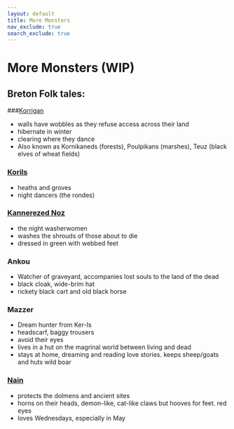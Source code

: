 ```yaml
---
layout: default
title: More Monsters
nav_exclude: true
search_exclude: true
---
```


# More Monsters (WIP)

## Breton Folk tales:
###[Korrigan](https://en.wikipedia.org/wiki/Korrigan)
- walls have wobbles as they refuse access across their land
- hibernate in winter
- clearing where they dance
- Also known as Kornikaneds (forests), Poulpikans (marshes), Teuz (black elves of wheat fields)

### [Korils](https://www.libraryireland.com/LegendaryFictionsIrishCelts/II-6-1.php)
- heaths and groves
- night dancers (the rondes)

### [Kannerezed Noz](https://www.transceltic.com/breton/kannerezed-noz-washerwomen-of-night-celtic-mythology-of-brittany)
- the night washerwomen
- washes the shrouds of those about to die
- dressed in green with webbed feet

### Ankou
- Watcher of graveyard, accompanies lost souls to the land of the dead
- black cloak, wide-brim hat
- rickety black cart and old black horse

### Mazzer
- Dream hunter from Ker-Is
- headscarf, baggy trousers
- avoid their eyes
- lives in a hut on the magrinal world between living and dead
- stays at home, dreaming and reading love stories. keeps sheep/goats and huts wild boar

### [Nain](https://www.transceltic.com/breton/nain-protector-of-ancient-celtic-monuments-of-brittany)
- protects the dolmens and ancient sites
- horns on their heads, demon-like, cat-like claws but hooves for feet. red eyes
- loves Wednesdays, especially in May
